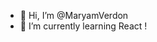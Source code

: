 - 👋 Hi, I’m @MaryamVerdon
- 🌱 I’m currently learning React !



<!---
MaryamVerdon/MaryamVerdon is a ✨ special ✨ repository because its `README.md` (this file) appears on your GitHub profile.
You can click the Preview link to take a look at your changes.
--->
